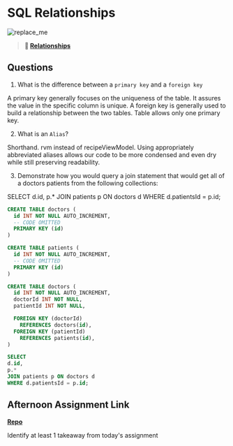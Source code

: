# SQL Relationships

![replace_me](https://codeworks.blob.core.windows.net/public/assets/img/illustrations/placeholder.svg)

> **📖 [Relationships](https://codeworksacademy.com/fs-student-guide/resources/wk11/02-MySQL-Relationships)**

## Questions

1. What is the difference between a `primary key` and a `foreign key`

A primary key generally focuses on the uniqueness of the table. It assures the value in the specific column is unique. A foreign key is generally used to build a relationship between the two tables. Table allows only one primary key.

2. What is an `Alias`?

Shorthand. rvm instead of recipeViewModel. Using appropriately abbreviated aliases allows our code to be more condensed and even dry while still preserving readability.

3. Demonstrate how you would query a join statement that would get all of a doctors patients from the following collections:

SELECT 
d.id,
p.*
JOIN patients p ON doctors d
WHERE d.patientsId = p.id;


```SQL
CREATE TABLE doctors (
  id INT NOT NULL AUTO_INCREMENT,
  -- CODE OMITTED
  PRIMARY KEY (id)
)

CREATE TABLE patients (
  id INT NOT NULL AUTO_INCREMENT,
  -- CODE OMITTED
  PRIMARY KEY (id)
)

CREATE TABLE doctors (
  id INT NOT NULL AUTO_INCREMENT,
  doctorId INT NOT NULL,
  patientId INT NOT NULL,

  FOREIGN KEY (doctorId)
    REFERENCES doctors(id),
  FOREIGN KEY (patientId)
    REFERENCES patients(id),
)

SELECT 
d.id,
p.*
JOIN patients p ON doctors d
WHERE d.patientsId = p.id; 
```

## Afternoon Assignment Link

**[Repo](https://github.com/AndrewLaRue/Checkpoint_8_AllSpice.git)**

Identify at least 1 takeaway from today's assignment
